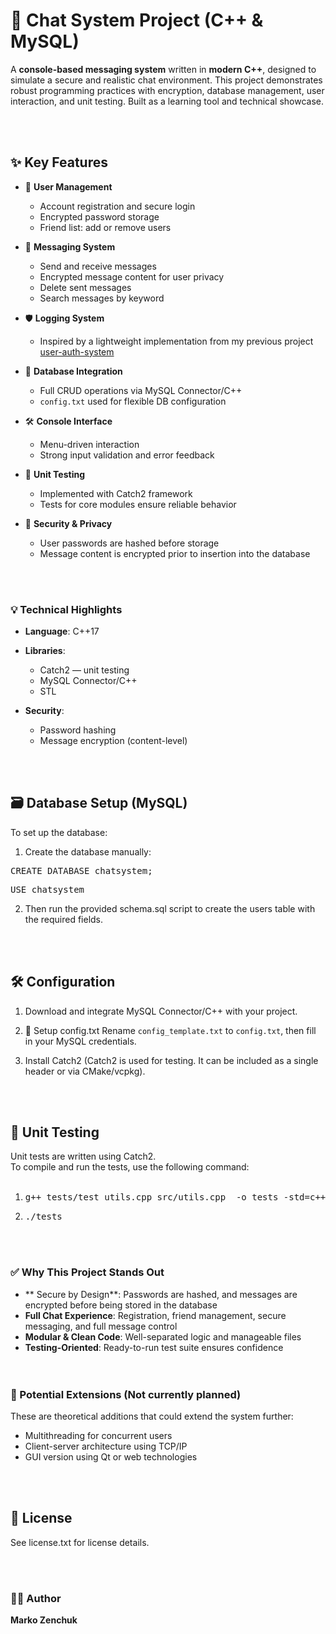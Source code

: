  
# 📨 Chat System Project (C++ & MySQL)

A **console-based messaging system** written in **modern C++**, designed to simulate a secure and realistic chat environment.
This project demonstrates robust programming practices with encryption, database management, user interaction, and unit testing.
Built as a learning tool and technical showcase.

<br><br>
## ✨ Key Features

* 👤 **User Management**

  * Account registration and secure login
  * Encrypted password storage
  * Friend list: add or remove users
    
* 💬 **Messaging System**

  * Send and receive messages
  * Encrypted message content for user privacy
  * Delete sent messages
  * Search messages by keyword
 
* 🛡️ **Logging System**
  
  * Inspired by a lightweight implementation from my previous project [user-auth-system](https://github.com/Marko-Programmer/user-auth-system)

* 🧾 **Database Integration**

  * Full CRUD operations via MySQL Connector/C++
  * `config.txt` used for flexible DB configuration
    
* 🛠️ **Console Interface**

  * Menu-driven interaction
  * Strong input validation and error feedback
    
* 🧪 **Unit Testing**

  * Implemented with Catch2 framework
  * Tests for core modules ensure reliable behavior
    
* 🔐 **Security & Privacy**

  * User passwords are hashed before storage
  * Message content is encrypted prior to insertion into the database

<br><br>
### 💡 Technical Highlights

* **Language**: C++17
* **Libraries**:

  * Catch2 — unit testing
  * MySQL Connector/C++
  * STL
    
* **Security**:

  * Password hashing 
  * Message encryption (content-level) 

<br><br>
## 🗃️ Database Setup (MySQL)
To set up the database:

1. Create the database manually:

<pre>CREATE DATABASE chatsystem;</pre>

<pre>USE chatsystem</pre>

2. Then run the provided schema.sql script to create the users table with the required fields.


<br><br>
## 🛠️ Configuration

1. Download and integrate MySQL Connector/C++ with your project.

2. 📄 Setup config.txt
Rename `config_template.txt` to `config.txt`, then fill in your MySQL credentials.

3. Install Catch2 (Catch2 is used for testing. It can be included as a single header or via CMake/vcpkg).
 

<br><br>
## 🧪 Unit Testing
Unit tests are written using Catch2. 
<br>
To compile and run the tests, use the following command:
<br><br>

1. <pre>g++ tests/test_utils.cpp src/utils.cpp  -o tests -std=c++17</pre>

2. <pre>./tests</pre>
<br><br>

### ✅ Why This Project Stands Out

* ** Secure by Design**: Passwords are hashed, and messages are encrypted before being stored in the database
* **Full Chat Experience**: Registration, friend management, secure messaging, and full message control  
* **Modular & Clean Code**: Well-separated logic and manageable files  
* **Testing-Oriented**: Ready-to-run test suite ensures confidence   
<br><br>

### 🔮 Potential Extensions (Not currently planned)

These are theoretical additions that could extend the system further:
- Multithreading for concurrent users
- Client-server architecture using TCP/IP
- GUI version using Qt or web technologies
 
<br><br>
## 📝 License
See license.txt for license details.

<br><br>
### 🙋‍♂️ Author
**Marko Zenchuk**
